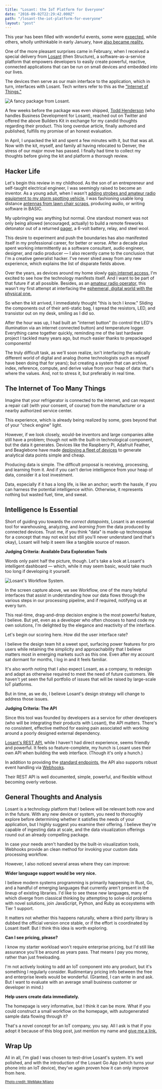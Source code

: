 ```yaml
---
title: "Losant: the IoT Platform for Everyone"
date: "2016-09-02T22:29:42.000Z"
path: "/losant-the-iot-platform-for-everyone"
layout: "post"
---
```

This year has been filled with wonderful events, some were [expected](/sloan-alexis/), while others, wholly unthinkable in early January, have [also became reality.](/going-west/)

One of the more pleasant surprises came in February, when I received a special delivery from [Losant](https://losant.com) (then Structure), a software-as-a-service platform that empowers developers to easily create powerful, reactive, connected applications that can be run on small devices and embedded into our lives.

The devices then serve as our main interface to the application, which in turn, interfaces with Losant. Tech writers refer to this as the ["Internet of Things."](https://en.wikipedia.org/wiki/Internet_of_things)

![A fancy package from Losant.](https://s3.amazonaws.com/media.nicholaswyoung.com/img/losant-kit.jpg)

A few weeks before the package was even shipped, [Todd Henderson](https://twitter.com/todd_henderson) (who handles Business Development for Losant), reached out on Twitter and offered the above Builders Kit in exchange for my candid thoughts regarding their product. This long overdue article, finally authored and published, fulfills my promise of an honest evaluation.

In April, I unpacked the kit and spent a few minutes with it, but that was all. Now with the kit, myself, and family all having relocated to Denver, the stress of our major move has passed. I finally had time to collect my thoughts before giving the kit and platform a thorough review.

## Hacker Life

Let's begin this review in my childhood. As the son of an entrepreneur and self-taught electrical engineer, I was seemingly raised to become an inventor. As a young adult, when I wasn't [adding strobes and amateur radio equipment to my storm spotting vehicle,](https://www.youtube.com/watch?v=HDp-brsP62A) I was fashioning usable long distance [antennas from lawn chair scraps](https://www.qrz.com/db/KG4HSR), producing audio, or writing software in BASIC.

My upbringing was anything but normal. One standout moment was not only being allowed (encouraged, actually) to build a remote fireworks detonator out of a returned [pager](https://en.wikipedia.org/wiki/Pager), a 6-volt battery, relay, and steel wool.

This desire to experiment and push the boundaries has also manifested itself in my professional career, for better or worse. After a decade plus spent working intermittently as a software consultant, audio engineer, designer, and radio producer &mdash; I also recently came to the conclusion that I'm a creative generalist hacker. I've never shied away from any new experience, which explains the list of disparate fields above.

Over the years, as devices around my home slowly [gain internet access](https://en.wikipedia.org/wiki/Internet_of_things), I'm excited to see how the technology manifests itself. And I want to be part of that future if at all possible. Besides, as an [amateur radio operator,](https://en.wikipedia.org/wiki/Amateur_radio) this wasn't my first attempt at interfacing the [ephemeral, digital world with the physical one.](https://en.wikipedia.org/wiki/PSK31)

So when the kit arrived, I immediately thought "this is tech I know." Sliding the components out of their anti-static bag, I spread the resistors, LED, and transistor out on my desk, smiling as I did so.

After the hour was up, I had built an "internet button" (to control the LED's illumination via an internet connected button) and temperature logger. Everything came together quickly, reminding me of the last hardware project I tackled many years ago, but much easier thanks to prepackaged components!

The truly difficult task, as we'll soon realize, isn't interfacing the radically different world of digital and analog (home technologists such as myself have been doing that for years); but creating a system that can archive, index, reference, compute, and derive value from your heap of data: that's where the values. And, not to stress it, but preferably in real time.

## The Internet of Too Many Things

Imagine that your refrigerator is connected to the internet, and can request a repair call (with your consent, of course) from the manufacturer or a nearby authorized service center.

This experience, which is already being realized by some, goes beyond that of your "check engine" light.

However, if we look closely, would-be inventors and large companies alike still have a problem; though not with the built-in technological component, but the data it generates. Devices like the Raspberry Pi, Adafruit Feather, and Beaglebone have made [deploying a fleet of devices](http://www.theverge.com/circuitbreaker/2016/8/15/12484636/onion-omega2-tiny-computer-that-only-costs-5-dollars) to generate analytical data points simple and cheap.

Producing data is simple. The difficult proposal is receiving, processing, and learning from it. And if you can't derive intelligence from your heap of data, consider it a lost investment.

Data, especially if it has a long life, is like an anchor; worth the hassle, if you can harness the potential intelligence within. Otherwise, it represents nothing but wasted fuel, time, and sweat.

## Intelligence Is Essential

Short of guiding you towards the *correct datapoints*, Losant is an essential tool for warehousing, analyzing, and *learning from* the data produced by connected devices. Trust me, if you think "data" is made-up technospeak for a concept that may not exist but still you'll never understand (and that's okay), Losant will help it seem like a tangible source of reason.

**Judging Criteria: Available Data Exploration Tools**

Words only paint half the picture, though. Let's take a look at Losant's intelligent dashboard &mdash; which, while it may seem basic, would take much too long if developing it yourself.

![Losant's Workflow System.](https://s3.amazonaws.com/media.nicholaswyoung.com/img/losant-workflow.jpg)

In the screen capture above, we see Workflow, one of the many helpful interfaces that assist in understanding how our data flows through the various steps in our processing pipeline, and if required, notifying us at every turn.

This real-time, drag-and-drop decision engine is the most powerful feature, I believe. But yet, even as a developer who often chooses to hand code my own solutions, I'm delighted by the elegance and reactivity of the interface.

Let's begin our scoring here. How did the user interface rate?

I believe the design team hit a sweet spot, surfacing power features for pro users while retaining the simplicity and approachability that I believe matters most in emerging markets such as this one. Even after my account sat dormant for months, I log in and it feels familiar.

It's also worth noting that I also expect Losant, as a company, to redesign and adapt as otherwise required to meet the need of future customers. We haven't yet seen the full portfolio of issues that will be raised by large-scale IoT platforms.

But in time, as we do, I believe Losant's design strategy will change to address those issues.

**Judging Criteria: The API**

Since this tool was founded by developers as a service for other developers (who will be integrating their products with Losant), the API matters. There's no consistent, effective method for easing pain associated with working around a poorly designed external dependency.

[Losant's REST API](https://docs.losant.com/rest-api/overview), while I haven't had direct experience, seems friendly and powerful. It feels so feature-complete, my hunch is Losant uses their own API when building the web interface. (Though it's only a hunch.)

In addition to providing the [standard endpoints](https://en.wikipedia.org/wiki/Create,_read,_update_and_delete), the API also supports robust event handling via [Webhooks](https://en.wikipedia.org/wiki/Webhook).

Their REST API is well documented, simple, powerful, and flexible without becoming overly verbose.

## General Thoughts and Analysis

Losant is a technology platform that I believe will be relevant both now and in the future. With any new device or system, you need to thoroughly explore before determining whether it satisfies the needs of your application, but I highly suggest you examine their offering. I believe they're capable of ingesting data at scale, and the data visualization offerings round out an already compelling package.

In case your needs aren't handled by the built-in visualization tools, Webhooks provide an clean method for invoking your custom data processing workflow.

However, I also noticed several areas where they can improve:

**Wider language support would be very nice.**

I believe modern systems programming is primarily happening in Rust, Go, and a handful of emerging languages that currently aren't present in the lineup of existing libraries. I'd like to see these new languages, many of which diverge from classical thinking by attempting to solve old problems with novel solutions, join JavaScript, Python, and Ruby as ecosystems with Tier 1 support.

It matters not whether this happens naturally, where a third party library is dubbed the official version once stable, or if the effort is coordinated by Losant itself. But I think this idea is worth exploring.

**Can I see pricing, please?**

I know my starter workload won't require enterprise pricing, but I'd still like assurance you'll be around as years pass. That means I pay you money, rather than just freeloading.

I'm not actively looking to add an IoT component into any product, but it's something I regularly consider. Rudimentary pricing info between the free and enterprise levels would be wonderful. (Granted, I can write in and ask. But I want to evaluate with an average small business customer or developer in mind.)

**Help users create data immediately.**

The homepage is very informative, but I think it can be more. What if you could construct a small workflow on the homepage, with autogenerated sample data flowing through it?

That's a novel concept for an IoT company, you say. All I ask is that if you adopt it because of this blog post, just mention my name and [give me a link.](http://nicholaswyoung.com/losant-the-iot-platform-for-everyone/)

## Wrap Up

All in all, I'm glad I was chosen to test-drive Losant's system. It's well polished, and with the introduction of the Losant Go App (which turns your phone into an IoT device), they've again proven how it can only improve from here.

<small>[Photo credit: WeMake Milano](https://flic.kr/p/n6GcAn)</small>
